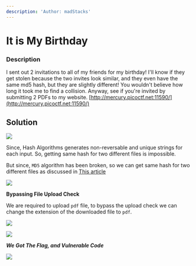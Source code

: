 ```yaml
---
description: 'Author: madStacks'
---
```


# It is My Birthday

### **Description**

I sent out 2 invitations to all of my friends for my birthday! I'll know if they get stolen because the two invites look similar, and they even have the same md5 hash, but they are slightly different! You wouldn't believe how long it took me to find a collision. Anyway, see if you're invited by submitting 2 PDFs to my website. [http://mercury.picoctf.net:11590/](http://mercury.picoctf.net:11590/)

## Solution

![](<../assets\_md/Pasted image 20220527091619.png>)

Since, Hash Algorithms generates non-reversable and unique strings for each input. So, getting same hash for two different files is impossible.

But since, `MD5` algorithm has been broken, so we can get same hash for two different files as discussed in [This article](https://www.mscs.dal.ca/\~selinger/md5collision/)

![](<../assets\_md/Pasted image 20220527141920.png>)

**Bypassing File Upload Check**

We are required to upload `pdf` file, to bypass the upload check we can change the extension of the downloaded file to `pdf`.

![](<../assets\_md/Pasted image 20220527142752.png>)

![](<../assets\_md/Pasted image 20220527142804.png>)

_**We Got The Flag, and Vulnerable Code**_

![](<../assets\_md/Pasted image 20220527142845.png>)
